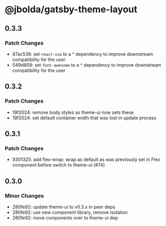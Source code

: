 # @jbolda/gatsby-theme-layout

## 0.3.3

### Patch Changes

- 87ac536: set `react-use` to a ^ dependency to improve downstream compatibility for the user
- 049d808: set `font-awesome` to a ^ dependency to improve downstream compatibility for the user

## 0.3.2

### Patch Changes

- 19f2024: remove body styles as theme-ui now sets these
- 19f2024: set default container width that was lost in update process

## 0.3.1

### Patch Changes

- 9301325: add flex-wrap: wrap as default as was previously set in Flex component before switch to theme-ui (#74)

## 0.3.0

### Minor Changes

- 280fe92: update theme-ui to v0.3.x in peer deps
- 280fe92: use new component library, remove isolation
- 280fe92: move components over to theme-ui dep
